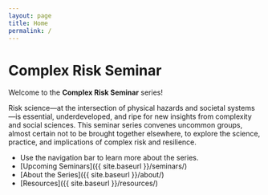 ```yaml
---
layout: page
title: Home
permalink: /
---
```


# Complex Risk Seminar

Welcome to the **Complex Risk Seminar** series!

Risk science—at the intersection of physical hazards and societal systems—is essential, underdeveloped, and ripe for new insights from complexity and social sciences. This seminar series convenes uncommon groups, almost certain not to be brought together elsewhere, to explore the science, practice, and implications of complex risk and resilience.  

- Use the navigation bar to learn more about the series.
- [Upcoming Seminars]({{ site.baseurl }}/seminars/)
- [About the Series]({{ site.baseurl }}/about/)
- [Resources]({{ site.baseurl }}/resources/)

